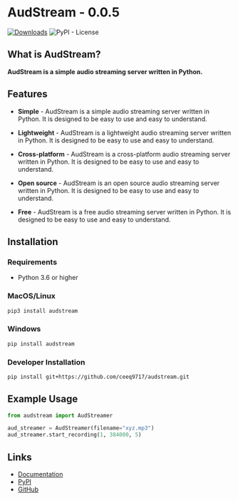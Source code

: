 # AudStream - 0.0.5

[![Downloads](https://static.pepy.tech/badge/audstream)](https://pepy.tech/project/audstream)
![PyPI - License](https://img.shields.io/pypi/l/audstream)

## What is AudStream?

**AudStream is a simple audio streaming server written in Python.**

## Features

* **Simple** - AudStream is a simple audio streaming server written in Python. It is designed to be easy to use and easy to understand.

* **Lightweight** - AudStream is a lightweight audio streaming server written in Python. It is designed to be easy to use and easy to understand.

* **Cross-platform** - AudStream is a cross-platform audio streaming server written in Python. It is designed to be easy to use and easy to understand.

* **Open source** - AudStream is an open source audio streaming server written in Python. It is designed to be easy to use and easy to understand.

* **Free** - AudStream is a free audio streaming server written in Python. It is designed to be easy to use and easy to understand.

## Installation

### Requirements

* Python 3.6 or higher

### MacOS/Linux

```sh
pip3 install audstream
```

### Windows

```sh
pip install audstream
```

### Developer Installation

```sh
pip install git+https://github.com/ceeq9717/audstream.git
```

## Example Usage

```py
from audstream import AudStreamer

aud_streamer = AudStreamer(filename="xyz.mp3")
aud_streamer.start_recording(1, 384000, 5)
```

## Links

* [Documentation](https://ceeq9717.github.io/audstream/)
* [PyPI](https://pypi.org/project/audstream/)
* [GitHub](https://github.com/ceeq9717/audstream)
